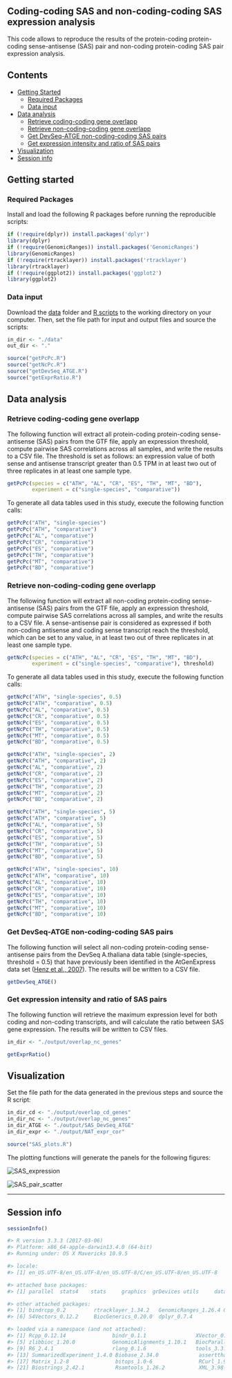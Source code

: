 ## Coding-coding SAS and non-coding-coding SAS expression analysis

This code allows to reproduce the results of the protein-coding protein-coding sense-antisense (SAS) pair and non-coding protein-coding SAS pair expression analysis. 


## Contents

* [Getting Started](#getting-started)
  * [Required Packages](#required-packages)
  * [Data input](#data-input)
* [Data analysis](#data-analysis)
  * [Retrieve coding-coding gene overlapp](#retrieve-coding-coding-gene-overlapp)
  * [Retrieve non-coding-coding gene overlapp](#retrieve-non-coding-coding-gene-overlapp)
  * [Get DevSeq-ATGE non-coding-coding SAS pairs](#get-devseq-atge-non-coding-coding-sas-pairs)
  * [Get expression intensity and ratio of SAS pairs](#get-expression-intensity-and-ratio-of-sas-pairs)
* [Visualization](#visualization)
* [Session info](#session-info)


## Getting started


### Required Packages
Install and load the following R packages before running the reproducible scripts:

```R
if (!require(dplyr)) install.packages('dplyr')
library(dplyr)
if (!require(GenomicRanges)) install.packages('GenomicRanges')
library(GenomicRanges)
if (!require(rtracklayer)) install.packages('rtracklayer')
library(rtracklayer)
if (!require(ggplot2)) install.packages('ggplot2')
library(ggplot2)

```
  
### Data input
Download the [data](https://github.com/schustischuster/evoGEx/tree/master/cisNAT/data) folder and [R scripts](https://github.com/schustischuster/evoGEx/tree/master/cisNAT/R) to the working directory on your computer. Then, set the file path for input and output files and source the scripts: 

```R
in_dir <- "./data"
out_dir <- "."

source("getPcPc.R")
source("getNcPc.R")
source("getDevSeq_ATGE.R")
source("getExprRatio.R")

```

## Data analysis

### Retrieve coding-coding gene overlapp

The following function will extract all protein-coding protein-coding sense-antisense (SAS) pairs from the GTF file, apply an expression threshold, compute pairwise SAS correlations across all samples, and write the results to a CSV file. The threshold is set as follows: an expression value of both sense and antisense transcript greater than 0.5 TPM in at least two out of three replicates in at least one sample type. 

```R
getPcPc(species = c("ATH", "AL", "CR", "ES", "TH", "MT", "BD"), 
        experiment = c("single-species", "comparative"))

```
To generate all data tables used in this study, execute the following function calls: 

```R
getPcPc("ATH", "single-species")
getPcPc("ATH", "comparative")
getPcPc("AL", "comparative")
getPcPc("CR", "comparative")
getPcPc("ES", "comparative")
getPcPc("TH", "comparative")
getPcPc("MT", "comparative")
getPcPc("BD", "comparative")

```

### Retrieve non-coding-coding gene overlapp

The following function will extract all non-coding protein-coding sense-antisense (SAS) pairs from the GTF file, apply an expression threshold, compute pairwise SAS correlations across all samples, and write the results to a CSV file. A sense-antisense pair is considered as expressed if both non-coding antisense and coding sense transcript reach the threshold, which can be set to any value, in at least two out of three replicates in at least one sample type. 

```R
getNcPc(species = c("ATH", "AL", "CR", "ES", "TH", "MT", "BD"), 
        experiment = c("single-species", "comparative"), threshold)

```
To generate all data tables used in this study, execute the following function calls: 

```R
getNcPc("ATH", "single-species", 0.5)
getNcPc("ATH", "comparative", 0.5)
getNcPc("AL", "comparative", 0.5)
getNcPc("CR", "comparative", 0.5)
getNcPc("ES", "comparative", 0.5)
getNcPc("TH", "comparative", 0.5)
getNcPc("MT", "comparative", 0.5)
getNcPc("BD", "comparative", 0.5)

getNcPc("ATH", "single-species", 2)
getNcPc("ATH", "comparative", 2)
getNcPc("AL", "comparative", 2)
getNcPc("CR", "comparative", 2)
getNcPc("ES", "comparative", 2)
getNcPc("TH", "comparative", 2)
getNcPc("MT", "comparative", 2)
getNcPc("BD", "comparative", 2)

getNcPc("ATH", "single-species", 5)
getNcPc("ATH", "comparative", 5)
getNcPc("AL", "comparative", 5)
getNcPc("CR", "comparative", 5)
getNcPc("ES", "comparative", 5)
getNcPc("TH", "comparative", 5)
getNcPc("MT", "comparative", 5)
getNcPc("BD", "comparative", 5)

getNcPc("ATH", "single-species", 10)
getNcPc("ATH", "comparative", 10)
getNcPc("AL", "comparative", 10)
getNcPc("CR", "comparative", 10)
getNcPc("ES", "comparative", 10)
getNcPc("TH", "comparative", 10)
getNcPc("MT", "comparative", 10)
getNcPc("BD", "comparative", 10)

```

### Get DevSeq-ATGE non-coding-coding SAS pairs

The following function will select all non-coding protein-coding sense-antisense pairs from the DevSeq A.thaliana data table (single-species, threshold = 0.5) that have previously been identified in the AtGenExpress data set ([Henz et al., 2007](https://www.ncbi.nlm.nih.gov/pubmed/17496106)). The results will be written to a CSV file. 

```R
getDevSeq_ATGE()

```

### Get expression intensity and ratio of SAS pairs

The following function will retrieve the maximum expression level for both coding and non-coding transcripts, and will calculate the ratio between SAS gene expression. The results will be written to CSV files. 

```R
in_dir <- "./output/overlap_nc_genes"

getExprRatio()

```

## Visualization

Set the file path for the data generated in the previous steps and source the R script:

```R
in_dir_cd <- "./output/overlap_cd_genes"
in_dir_nc <- "./output/overlap_nc_genes"
in_dir_ATGE <- "./output/SAS_DevSeq_ATGE"
in_dir_expr <- "./output/NAT_expr_cor"

source("SAS_plots.R")

```

The plotting functions will generate the panels for the following figures:


![SAS_expression](README_files/SAS_expression_cor.png)

![SAS_pair_scatter](README_files/SAS_expression_scatter.png)



---
## Session info

```R
sessionInfo()
```

```R
#> R version 3.3.3 (2017-03-06)
#> Platform: x86_64-apple-darwin13.4.0 (64-bit)
#> Running under: OS X Mavericks 10.9.5

#> locale:
#> [1] en_US.UTF-8/en_US.UTF-8/en_US.UTF-8/C/en_US.UTF-8/en_US.UTF-8

#> attached base packages:
#> [1] parallel  stats4    stats     graphics  grDevices utils     datasets  methods   base    

#> other attached packages:
#> [1] bindrcpp_0.2         rtracklayer_1.34.2   GenomicRanges_1.26.4 GenomeInfoDb_1.10.3  IRanges_2.8.2       
#> [6] S4Vectors_0.12.2     BiocGenerics_0.20.0  dplyr_0.7.4    

#> loaded via a namespace (and not attached):
#> [1] Rcpp_0.12.14               bindr_0.1.1                XVector_0.14.1             magrittr_1.5              
#> [5] zlibbioc_1.20.0            GenomicAlignments_1.10.1   BiocParallel_1.8.2         lattice_0.20-34           
#> [9] R6_2.4.1                   rlang_0.1.6                tools_3.3.3                grid_3.3.3                
#> [13] SummarizedExperiment_1.4.0 Biobase_2.34.0             assertthat_0.2.1           tibble_1.3.4              
#> [17] Matrix_1.2-8               bitops_1.0-6               RCurl_1.95-4.10            glue_1.2.0                
#> [21] Biostrings_2.42.1          Rsamtools_1.26.2           XML_3.98-1.9               pkgconfig_2.0.3  

```
